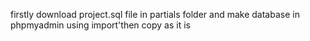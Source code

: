 firstly download project.sql file in partials folder and make database in phpmyadmin using import'then copy as it is
